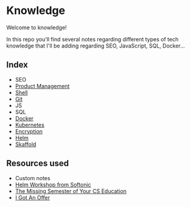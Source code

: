 # Knowledge
Welcome to knowledge! 

In this repo you'll find several notes regarding different types of tech knowledge that I'll be adding regarding SEO, JavaScript, SQL, Docker... 

##  Index
* SEO
* [Product Management](./product-management/product-management.md)
* [Shell](./shell/shell.md)
* [Git](./git/git.md)
* JS
* SQL
* [Docker](./docker/docker.md)
* [Kubernetes](./kubernetes/kubernetes.md)
* [Encryption](./encryption/encryption.md)
* [Helm](./helm/helm.md)
* [Skaffold](./skaffold/skaffold.md)

## Resources used
* Custom notes
* [Helm Workshop from Softonic](https://github.com/softonic/helm-workshop)
* [The Missing Semester of Your CS Education](https://missing.csail.mit.edu/)
* [I Got An Offer](https://igotanoffer.com/) 